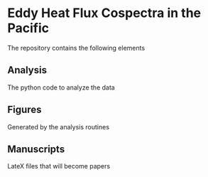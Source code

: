 # Eddy Heat Flux Cospectra in the Pacific

The repository contains the following elements
## Analysis
The python code to analyze the data
## Figures
Generated by the analysis routines
## Manuscripts
LateX files that will become papers

